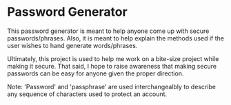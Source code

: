 # Password Generator
This password generator is meant to help anyone come up with secure passwords/phrases. Also, it is meant to help explain the methods used if the user wishes to hand generate words/phrases.

Ultimately, this project is used to help me work on a bite-size project while making it secure. That said, I hope to raise awareness that making secure passwords can be easy for anyone given the proper direction.

Note: 'Password' and 'passphrase' are used interchangealbly to describe any sequence of characters used to protect an account.
